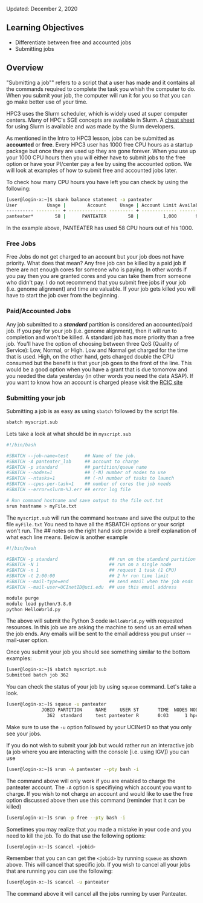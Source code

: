 Updated: December 2, 2020

## Learning Objectives
- Differentiate between free and accounted jobs
- Submitting jobs

## Overview

"Submitting a job"" refers to a script that a user has made and it contains all the commands required to complete the task you whish the computer to do. When you submit your job, the computer will run it for you so that you can go make better use of your time.  

HPC3 uses the Slurm scheduler, which is widely used at super computer centers. Many of HPC's SGE concepts are available in Slurm. A [cheat sheet](https://slurm.schedmd.com/pdfs/summary.pdf) for using Slurm is available and was made by the Slurm developers.

As mentioned in the Intro to HPC3 lesson, jobs can be submitted as **accounted** or **free**. Every HPC3 user has 1000 free CPU hours as a startup package but once they are used up they are gone forever. When you use up your 1000 CPU hours then you will either have to submit jobs to the free option or have your PI/center pay a fee by using the accounted option. We will look at examples of how to submit free and accounted jobs later. 

To check how many CPU hours you have left you can check by using the following:

```bash 
[user@login-x:~]$ sbank balance statement -a panteater
User           Usage |        Account     Usage | Account Limit Available (CPU hrs)
---------- --------- + -------------- --------- + ------------- ---------
panteater*        58 |      PANTEATER        58 |         1,000       942
```
In the example above, PANTEATER has used 58 CPU hours out of his 1000.

### Free Jobs

Free Jobs do not get charged to an account but your job does not have priority. What does that mean? Any free job can be killed by a paid job if there are not enough cores for someone who is paying. In other words if you pay then you are granted cores and you can take them from someone who didn't pay. I do not recommend that you submit free jobs if your job (i.e. genome alignment) and time are valuable. If your job gets killed you will have to start the job over from the beginning. 

### Paid/Accounted Jobs

Any job submitted to a ***standard*** partition is considered an accounted/paid job. If you pay for your job (i.e. genome alignment), then it will run to completion and won't be killed. A standard job has more priority than a free job. You'll have the option of choosing between three QoS (Quality of Service): Low, Normal, or High. Low and Normal get charged for the time that is used. High, on the other hand, gets charged double the CPU consumed but the benefit is that your job goes to the front of the line. This would be a good option when you have a grant that is due tomorrow and you needed the data yesterday (in other words you need the data ASAP). If you want to know how an account is charged please visit the [RCIC site](https://rcic.uci.edu/hpc3/slurm.html#_how_accounts_are_charged)

### Submitting your job

Submitting a job is as easy as using `sbatch` followed by the script file. 
```bash
sbatch myscript.sub
```
Lets take a look at what should be in `myscript.sub`

```bash
#!/bin/bash

#SBATCH --job-name=test      ## Name of the job.
#SBATCH -A panteater_lab     ## account to charge 
#SBATCH -p standard          ## partition/queue name
#SBATCH --nodes=1            ## (-N) number of nodes to use
#SBATCH --ntasks=1           ## (-n) number of tasks to launch
#SBATCH --cpus-per-task=1    ## number of cores the job needs
#SBATCH --error=slurm-%J.err ## error log file

# Run command hostname and save output to the file out.txt
srun hostname > myFile.txt
```
The `myscript.sub` will run the command `hostname` and save the output to the file `myFile.txt`
You need to have all the #SBATCH options or your script won't run. The ## notes on the right hand side provide a breif explanation of what each line means. 
Below is another example

```bash
#!/bin/bash

#SBATCH -p standard                   ## run on the standard partition
#SBATCH -N 1                          ## run on a single node
#SBATCH -n 1                          ## request 1 task (1 CPU)
#SBATCH -t 2:00:00                    ## 2 hr run time limit
#SBATCH --mail-type=end               ## send email when the job ends
#SBATCH --mail-user=UCInetID@uci.edu  ## use this email address

module purge
module load python/3.8.0
python HelloWorld.py
```
The above will submit the Python 3 code `HelloWorld.py` with requested resources. In this job we are asking the machine to send us an email when the job ends. Any emails will be sent to the email address you put unser --mail-user option.

Once you submit your job you should see something similar to the bottom examples:
```bash
[user@login-x:~]$ sbatch myscript.sub
Submitted batch job 362
```
You can check the status of your job by using `squeue` command. Let's take a look.

```bash
[user@login-x:~]$ squeue -u panteater
             JOBID PARTITION     NAME     USER ST       TIME  NODES NODELIST(REASON)
               362  standard     test panteater R       0:03      1 hpc3-17-11
```
Make sure to use the `-u` option followed by your UCINetID so that you only see your jobs. 

If you do not wish to submit your job but would rather run an interactive job (a job where you are interacting with the console [i.e. using IGV]) you can use 

```bash
[user@login-x:~]$ srun -A panteater --pty bash -i
```
The command above will only work if you are enabled to charge the panteater account. The `-A` option is specifiying which account you want to charge. If you wish to not charge an account and would like to use the free option discussed above then use this command (reminder that it can be killed)

```bash
[user@login-x:~]$ srun -p free --pty bash -i
```
Sometimes you may realize that you made a mistake in your code and you need to kill the job. To do that use the following options: 

```bash
[user@login-x:~]$ scancel <jobid>
```
Remember that you can can get the `<jobid>` by running `squeue` as shown above. This will cancel that specific job. If you wish to cancel all your jobs that are running you can use the following:

```bash
[user@login-x:~]$ scancel -u panteater
```
The command above it will cancel all the jobs running by user Panteater. 




